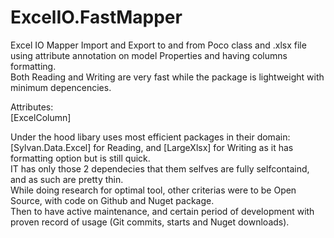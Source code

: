 # ExcelIO.FastMapper
Excel IO Mapper Import and Export to and from Poco class and .xlsx file using attribute annotation on model Properties and having columns formatting.  
Both Reading and Writing are very fast while the package is lightweight with minimum depencencies.

Attributes:  
[ExcelColumn]

Under the hood libary uses most efficient packages in their domain: [Sylvan.Data.Excel] for Reading, and [LargeXlsx] for Writing as it has formatting option but is still quick.  
IT has only those 2 dependecies that them selfves are fully selfcontaind, and as such are pretty thin.  
While doing research for optimal tool, other criterias were to be Open Source, with code on Github and Nuget package.  
Then to have active maintenance, and certain period of development with proven record of usage (Git commits, starts and Nuget downloads).  
